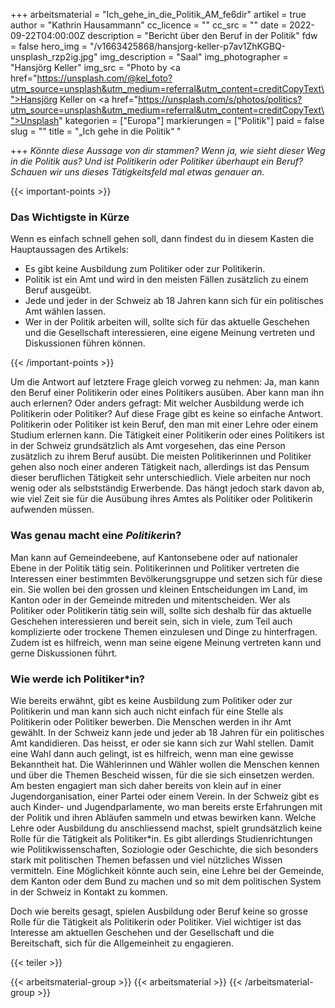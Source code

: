 +++
arbeitsmaterial = "Ich_gehe_in_die_Politik_AM_fe6dir"
artikel = true
author = "Kathrin Hausammann"
cc_licence = ""
cc_src = ""
date = 2022-09-22T04:00:00Z
description = "Bericht über den Beruf in der Politik"
fdw = false
hero_img = "/v1663425868/hansjorg-keller-p7av1ZhKGBQ-unsplash_rzp2ig.jpg"
img_description = "Saal"
img_photographer = "Hansjörg Keller"
img_src = "Photo by <a href=\"https://unsplash.com/@kel_foto?utm_source=unsplash&utm_medium=referral&utm_content=creditCopyText\">Hansjörg Keller</a> on <a href=\"https://unsplash.com/s/photos/politics?utm_source=unsplash&utm_medium=referral&utm_content=creditCopyText\">Unsplash</a>"
kategorien = ["Europa"]
markierungen = ["Politik"]
paid = false
slug = ""
title = "„Ich gehe in die Politik“ "

+++
_Könnte diese Aussage von dir stammen? Wenn ja, wie sieht dieser Weg in die Politik aus? Und ist Politikerin oder Politiker überhaupt ein Beruf? Schauen wir uns dieses Tätigkeitsfeld mal etwas genauer an._

{{< important-points >}} <h3>Das Wichtigste in Kürze</h3>

<p>Wenn es einfach schnell gehen soll, dann findest du in diesem Kasten die Hauptaussagen des Artikels:</p>

<ul>

<li>Es gibt keine Ausbildung zum Politiker oder zur Politikerin.</li>

<li>Politik ist ein Amt und wird in den meisten Fällen zusätzlich zu einem Beruf ausgeübt.</li>

<li>Jede und jeder in der Schweiz ab 18 Jahren kann sich für ein politisches Amt wählen lassen.</li>

<li>Wer in der Politik arbeiten will, sollte sich für das aktuelle Geschehen und die Gesellschaft interessieren, eine eigene Meinung vertreten und Diskussionen führen können.</li>

</ul> {{< /important-points >}}

Um die Antwort auf letztere Frage gleich vorweg zu nehmen: Ja, man kann den Beruf einer Politikerin oder eines Politikers ausüben. Aber kann man ihn auch erlernen? Oder anders gefragt: Mit welcher Ausbildung werde ich Politikerin oder Politiker? Auf diese Frage gibt es keine so einfache Antwort. Politikerin oder Politiker ist kein Beruf, den man mit einer Lehre oder einem Studium erlernen kann. Die Tätigkeit einer Politikerin oder eines Politikers ist in der Schweiz grundsätzlich als Amt vorgesehen, das eine Person zusätzlich zu ihrem Beruf ausübt. Die meisten Politikerinnen und Politiker gehen also noch einer anderen Tätigkeit nach, allerdings ist das Pensum dieser beruflichen Tätigkeit sehr unterschiedlich. Viele arbeiten nur noch wenig oder als selbstständig Erwerbende. Das hängt jedoch stark davon ab, wie viel Zeit sie für die Ausübung ihres Amtes als Politiker oder Politikerin aufwenden müssen.

### Was genau macht ein*e Politiker*in?

Man kann auf Gemeindeebene, auf Kantonsebene oder auf nationaler Ebene in der Politik tätig sein. Politikerinnen und Politiker vertreten die Interessen einer bestimmten Bevölkerungsgruppe und setzen sich für diese ein. Sie wollen bei den grossen und kleinen Entscheidungen im Land, im Kanton oder in der Gemeinde mitreden und mitentscheiden. Wer als Politiker oder Politikerin tätig sein will, sollte sich deshalb für das aktuelle Geschehen interessieren und bereit sein, sich in viele, zum Teil auch komplizierte oder trockene Themen einzulesen und Dinge zu hinterfragen. Zudem ist es hilfreich, wenn man seine eigene Meinung vertreten kann und gerne Diskussionen führt.

### Wie werde ich Politiker*in?

Wie bereits erwähnt, gibt es keine Ausbildung zum Politiker oder zur Politikerin und man kann sich auch nicht einfach für eine Stelle als Politikerin oder Politiker bewerben. Die Menschen werden in ihr Amt gewählt. In der Schweiz kann jede und jeder ab 18 Jahren für ein politisches Amt kandidieren. Das heisst, er oder sie kann sich zur Wahl stellen. Damit eine Wahl dann auch gelingt, ist es hilfreich, wenn man eine gewisse Bekanntheit hat. Die Wählerinnen und Wähler wollen die Menschen kennen und über die Themen Bescheid wissen, für die sie sich einsetzen werden. Am besten engagiert man sich daher bereits von klein auf in einer Jugendorganisation, einer Partei oder einem Verein. In der Schweiz gibt es auch Kinder- und Jugendparlamente, wo man bereits erste Erfahrungen mit der Politik und ihren Abläufen sammeln und etwas bewirken kann. Welche Lehre oder Ausbildung du anschliessend machst, spielt grundsätzlich keine Rolle für die Tätigkeit als Politiker*in. Es gibt allerdings Studienrichtungen wie Politikwissenschaften, Soziologie oder Geschichte, die sich besonders stark mit politischen Themen befassen und viel nützliches Wissen vermitteln. Eine Möglichkeit könnte auch sein, eine Lehre bei der Gemeinde, dem Kanton oder dem Bund zu machen und so mit dem politischen System in der Schweiz in Kontakt zu kommen.

Doch wie bereits gesagt, spielen Ausbildung oder Beruf keine so grosse Rolle für die Tätigkeit als Politikerin oder Politiker. Viel wichtiger ist das Interesse am aktuellen Geschehen und der Gesellschaft und die Bereitschaft, sich für die Allgemeinheit zu engagieren.

{{< teiler >}}

{{< arbeitsmaterial-group >}} {{< arbeitsmaterial >}} {{< /arbeitsmaterial-group >}}